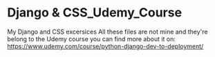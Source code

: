 # Django & CSS_Udemy_Course
My Django and CSS excersices 
All these files are not mine and they're belong to the Udemy course
you can find more about it on: 
https://www.udemy.com/course/python-django-dev-to-deployment/
